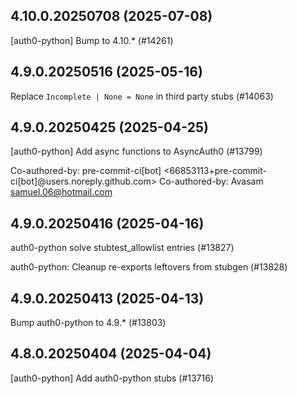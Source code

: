## 4.10.0.20250708 (2025-07-08)

[auth0-python] Bump to 4.10.* (#14261)

## 4.9.0.20250516 (2025-05-16)

Replace `Incomplete | None = None` in third party stubs (#14063)

## 4.9.0.20250425 (2025-04-25)

[auth0-python] Add async functions to AsyncAuth0 (#13799)

Co-authored-by: pre-commit-ci[bot] <66853113+pre-commit-ci[bot]@users.noreply.github.com>
Co-authored-by: Avasam <samuel.06@hotmail.com>

## 4.9.0.20250416 (2025-04-16)

auth0-python solve stubtest_allowlist entries (#13827)

auth0-python: Cleanup re-exports leftovers from stubgen (#13828)

## 4.9.0.20250413 (2025-04-13)

Bump auth0-python to 4.9.* (#13803)

## 4.8.0.20250404 (2025-04-04)

[auth0-python] Add auth0-python stubs (#13716)

